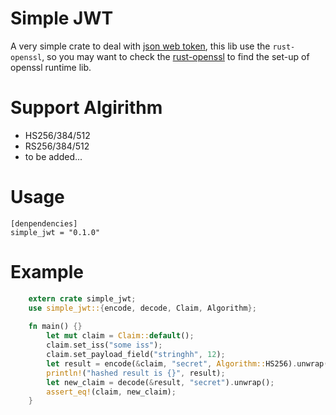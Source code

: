 Simple JWT
=============
A very simple crate to deal with [json web token](http://jwt.io), 
this lib use the `rust-openssl`, so you may want to check the
[rust-openssl](https://github.com/sfackler/rust-openssl) to find the
set-up of openssl runtime lib. 

# Support Algirithm
* HS256/384/512
* RS256/384/512
* to be added...

Usage
=======

```
[denpendencies]
simple_jwt = "0.1.0"
```

Example
===========

```rust
	extern crate simple_jwt;
    use simple_jwt::{encode, decode, Claim, Algorithm};
    
    fn main() {}
    	let mut claim = Claim::default();
    	claim.set_iss("some iss");
    	claim.set_payload_field("stringhh", 12);
    	let result = encode(&claim, "secret", Algorithm::HS256).unwrap();
    	println!("hashed result is {}", result);
    	let new_claim = decode(&result, "secret").unwrap();
    	assert_eq!(claim, new_claim);
    }
```

